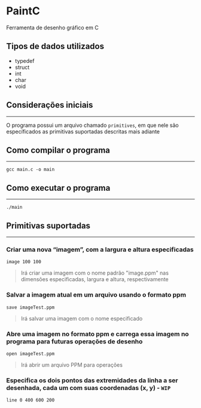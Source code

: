 # PaintC
Ferramenta de desenho gráfico em C

## Tipos de dados utilizados
 - typedef
 - struct
 - int
 - char
 - void

## Considerações iniciais
***
O programa possui um arquivo chamado `primitives`, em que nele são específicados as primitivas suportadas descritas mais adiante

## Como compilar o programa
***
```
gcc main.c -o main
```

## Como executar o programa
***
```
./main
```

## Primitivas suportadas
***
### Criar uma nova “imagem”, com a largura e altura especificadas
```
image 100 100
```
> Irá criar uma imagem com o nome padrão "image.ppm" nas dimensões especificadas, largura e altura, respectivamente

### Salvar a imagem atual em um arquivo usando o formato ppm
```
save imageTest.ppm
```
> Irá salvar uma imagem com o nome especificado

### Abre uma imagem no formato ppm e carrega essa imagem no programa para futuras operações de desenho
```
open imageTest.ppm
```
> Irá abrir um arquivo PPM para operações

### Especifica os dois pontos das extremidades da linha a ser desenhada, cada um com suas coordenadas (x, y) - `WIP`
```
line 0 400 600 200
```
